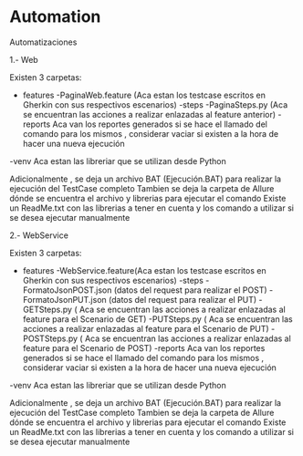 # Automation
Automatizaciones

1.- Web

Existen 3 carpetas:

- features 
	-PaginaWeb.feature (Aca estan los testcase escritos en Gherkin con sus respectivos escenarios)
	-steps
		-PaginaSteps.py (Aca se encuentran las acciones a realizar enlazadas al feature anterior)
-reports
	Aca van los reportes generados si se hace el llamado del comando para los mismos , considerar vaciar si existen a la hora de hacer una nueva ejecución
	
-venv
	Aca estan las libreriar que se utilizan desde Python
	
Adicionalmente , se deja un archivo BAT (Ejecución.BAT) para realizar la ejecución del TestCase completo
Tambien se deja la carpeta de Allure dónde se encuentra el archivo y librerias para ejecutar el comando
Existe un ReadMe.txt con las librerias a tener en cuenta y los comando a utilizar si se desea ejecutar manualmente

2.- WebService

Existen 3 carpetas:

- features
	-WebService.feature(Aca estan los testcase escritos en Gherkin con sus respectivos escenarios)
	-steps
		-FormatoJsonPOST.json (datos del request para realizar el POST)
		-FormatoJsonPUT.json (datos del request para realizar el PUT)
		-GETSteps.py ( Aca se encuentran las acciones a realizar enlazadas al feature para el Scenario de GET)
		-PUTSteps.py ( Aca se encuentran las acciones a realizar enlazadas al feature para el Scenario de PUT)
		-POSTSteps.py ( Aca se encuentran las acciones a realizar enlazadas al feature para el Scenario de POST)
-reports 
	Aca van los reportes generados si se hace el llamado del comando para los mismos , considerar vaciar si existen a la hora de hacer una nueva ejecución

-venv
	Aca estan las libreriar que se utilizan desde Python
	
Adicionalmente , se deja un archivo BAT (Ejecución.BAT) para realizar la ejecución del TestCase completo
Tambien se deja la carpeta de Allure dónde se encuentra el archivo y librerias para ejecutar el comando
Existe un ReadMe.txt con las librerias a tener en cuenta y los comando a utilizar si se desea ejecutar manualmente
